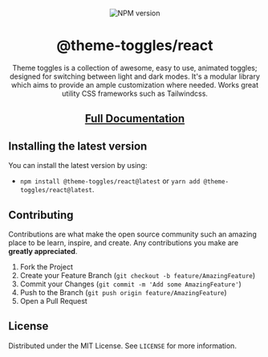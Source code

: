 <div align="center">
<br />
    <img alt="NPM version" src="https://img.shields.io/npm/v/theme-toggles?style=for-the-badge">


<!-- PROJECT LOGO -->
<br />
<h1 >@theme-toggles/react</h1>
<p>Theme toggles is a collection of awesome, easy to use, animated toggles; designed for switching between light and dark modes. It's a modular library which aims to provide an ample customization where needed. Works great utility CSS frameworks such as Tailwindcss.</p>  
</p>
<h2>
  <a href="https://toggles.dev/docs/react">Full Documentation</a>
</h2>
</div>

## Installing the latest version

You can install the latest version by using:

- `npm install @theme-toggles/react@latest` or `yarn add @theme-toggles/react@latest`.

## Contributing

Contributions are what make the open source community such an amazing place to be learn, inspire, and create. Any contributions you make are **greatly appreciated**.

1. Fork the Project
2. Create your Feature Branch (`git checkout -b feature/AmazingFeature`)
3. Commit your Changes (`git commit -m 'Add some AmazingFeature'`)
4. Push to the Branch (`git push origin feature/AmazingFeature`)
5. Open a Pull Request


## License

Distributed under the MIT License. See `LICENSE` for more information.
